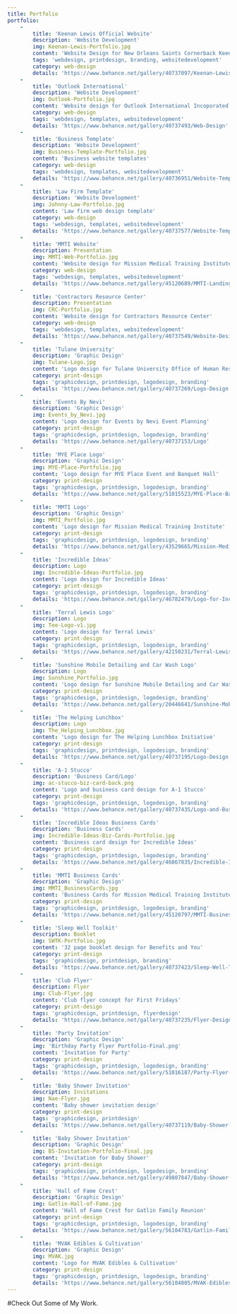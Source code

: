```yaml
---
title: Portfolio
portfolio:
    -
        title: 'Keenan Lewis Official Website'
        description: 'Website Development'
        img: Keenan-Lewis-Portfolio.jpg
        content: 'Website Design for New Orleans Saints Cornerback Keenan Lewis'
        tags: 'webdesign, printdesign, branding, websitedevelopment'
        category: web-design
        details: 'https://www.behance.net/gallery/40737097/Keenan-Lewis-Website'
    -
        title: 'Outlook International'
        description: 'Website Development'
        img: Outlook-Portfolio.jpg
        content: 'Website design for Outlook International Incoporated'
        category: web-design
        tags: 'webdesign, templates, websitedevelopment'
        details: 'https://www.behance.net/gallery/40737493/Web-Design'
    -
        title: 'Business Template'
        description: 'Website Development'
        img: Business-Template-Portfolio.jpg
        content: 'Business website templates'
        category: web-design
        tags: 'webdesign, templates, websitedevelopment'
        details: 'https://www.behance.net/gallery/40736951/Website-Template-Business'
    -
        title: 'Law Firm Template'
        description: 'Website Development'
        img: Johnny-Law-Portfolio.jpg
        content: 'Law firm web design template'
        category: web-design
        tags: 'webdesign, templates, websitedevelopment'
        details: 'https://www.behance.net/gallery/40737577/Website-Template'
    -
        title: 'MMTI Website'
        description: Presentation
        img: MMTI-Web-Portfolio.jpg
        content: 'Website design for Mission Medical Training Institute'
        category: web-design
        tags: 'webdesign, templates, websitedevelopment'
        details: 'https://www.behance.net/gallery/45120689/MMTI-Landing-Page'
    -
        title: 'Contractors Resource Center'
        description: Presentation
        img: CRC-Portfolio.jpg
        content: 'Website design for Contractors Resource Center'
        category: web-design
        tags: 'webdesign, templates, websitedevelopment'
        details: 'https://www.behance.net/gallery/40737549/Website-Design'
    -
        title: 'Tulane University'
        description: 'Graphic Design'
        img: Tulane-Logo.jpg
        content: 'Logo design for Tulane University Office of Human Research Protection'
        category: print-design
        tags: 'graphicdesign, printdesign, logodesign, branding'
        details: 'https://www.behance.net/gallery/40737269/Logo-Design'
    -
        title: 'Events By Nevi'
        description: 'Graphic Design'
        img: Events_by_Nevi.jpg
        content: 'Logo design for Events by Nevi Event Planning'
        category: print-design
        tags: 'graphicdesign, printdesign, logodesign, branding'
        details: 'https://www.behance.net/gallery/40737153/Logo'
    -
        title: 'MYE Place Logo'
        description: 'Graphic Design'
        img: MYE-Place-Portfolio.jpg
        content: 'Logo design for MYE Place Event and Banquet Hall'
        category: print-design
        tags: 'graphicdesign, printdesign, logodesign, branding'
        details: 'https://www.behance.net/gallery/51015523/MYE-Place-Banquet-and-Event-Hall'
    -
        title: 'MMTI Logo'
        description: 'Graphic Design'
        img: MMTI_Portfolio.jpg
        content: 'Logo design for Mission Medical Training Institute'
        category: print-design
        tags: 'graphicdesign, printdesign, logodesign, branding'
        details: 'https://www.behance.net/gallery/43529665/Mission-Medical-Training-Institute'
    -
        title: 'Incredible Ideas'
        description: Logo
        img: Incredible-Ideas-Portfolio.jpg
        content: 'Logo design for Incredible Ideas'
        category: print-design
        tags: 'graphicdesign, printdesign, logodesign, branding'
        details: 'https://www.behance.net/gallery/46782479/Logo-for-Incredible-Ideas'
    -
        title: 'Terral Lewis Logo'
        description: Logo
        img: Tee-Logo-v1.jpg
        content: 'Logo design for Terral Lewis'
        category: print-design
        tags: 'graphicdesign, printdesign, logodesign, branding'
        details: 'https://www.behance.net/gallery/42150231/Terral-Lewis-Logo'
    -
        title: 'Sunshine Mobile Detailing and Car Wash Logo'
        description: Logo
        img: Sunshine_Portfolio.jpg
        content: 'Logo design for Sunshine Mobile Detailing and Car Wash'
        category: print-design
        tags: 'graphicdesign, printdesign, logodesign, branding'
        details: 'https://www.behance.net/gallery/20446641/Sunshine-Mobile-Detailing-and-Car-Wash'
    -
        title: 'The Helping Lunchbox'
        description: Logo
        img: The_Helping_Lunchbox.jpg
        content: 'Logo design for The Helping Lunchbox Initiative'
        category: print-design
        tags: 'graphicdesign, printdesign, logodesign, branding'
        details: 'https://www.behance.net/gallery/40737195/Logo-Design'
    -
        title: 'A-1 Stucco'
        description: 'Business Card/Logo'
        img: ac-stucco-biz-card-back.png
        content: 'Logo and business card design for A-1 Stucco'
        category: print-design
        tags: 'graphicdesign, printdesign, logodesign, branding'
        details: 'https://www.behance.net/gallery/40737435/Logo-and-Business-Card-Design'
    -
        title: 'Incredible Ideas Business Cards'
        description: 'Business Cards'
        img: Incredible-Ideas-Biz-Cards-Portfolio.jpg
        content: 'Business card design for Incredible Ideas'
        category: print-design
        tags: 'graphicdesign, printdesign, logodesign, branding'
        details: 'https://www.behance.net/gallery/46867835/Incredible-Ideas-Business-Cards'
    -
        title: 'MMTI Business Cards'
        description: 'Graphic Design'
        img: MMTI_BusinessCards.jpg
        content: 'Business Cards for Mission Medical Training Institute'
        category: print-design
        tags: 'graphicdesign, printdesign, logodesign, branding'
        details: 'https://www.behance.net/gallery/45120797/MMTI-Business-Cards'
    -
        title: 'Sleep Well Toolkit'
        description: Booklet
        img: SWTK-Portfolio.jpg
        content: '32 page booklet design for Benefits and You'
        category: print-design
        tags: 'graphicdesign, printdesign, branding'
        details: 'https://www.behance.net/gallery/40737423/Sleep-Well-Toolkit-Booklet'
    -
        title: 'Club Flyer'
        description: Flyer
        img: Club-Flyer.jpg
        content: 'Club flyer concept for First Fridays'
        category: print-design
        tags: 'graphicdesign, printdesign, flyerdesign'
        details: 'https://www.behance.net/gallery/40737235/Flyer-Design'
    -
        title: 'Party Invitation'
        description: 'Graphic Design'
        img: 'Birthday Party Flyer Portfolio-Final.png'
        content: 'Invitation for Party'
        category: print-design
        tags: 'graphicdesign, printdesign, logodesign, branding'
        details: 'https://www.behance.net/gallery/51016187/Party-Flyer-Design'
    -
        title: 'Baby Shower Invitation'
        description: Invitations
        img: Nae-Flyer.jpg
        content: 'Baby shower invitation design'
        category: print-design
        tags: 'graphicdesign, printdesign'
        details: 'https://www.behance.net/gallery/40737119/Baby-Shower-Invitation'
    -
        title: 'Baby Shower Invitation'
        description: 'Graphic Design'
        img: BS-Invitation-Portfolio-Final.jpg
        content: 'Invitation for Baby Shower'
        category: print-design
        tags: 'graphicdesign, printdesign, logodesign, branding'
        details: 'https://www.behance.net/gallery/49807847/Baby-Shower-Invitation'
    -
        title: 'Hall of Fame Crest'
        description: 'Graphic Design'
        img: Gatlin-Hall-of-Fame.jpg
        content: 'Hall of Fame Crest for Gatlin Family Reunion'
        category: print-design
        tags: 'graphicdesign, printdesign, logodesign, branding'
        details: 'https://www.behance.net/gallery/56104783/Gatlin-Family-Reunion-Hall-of-Fame'
    -
        title: 'MVAK Edibles & Cultivation'
        description: 'Graphic Design'
        img: MVAK.jpg
        content: 'Logo for MVAK Edibles & Cultivation'
        category: print-design
        tags: 'graphicdesign, printdesign, logodesign, branding'
        details: 'https://www.behance.net/gallery/56104805/MVAK-Edibles-Cultivation'
---
```


#Check Out Some of My Work.

